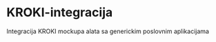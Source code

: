 KROKI-integracija
=================

Integracija KROKI mockupa alata sa generickim poslovnim aplikacijama